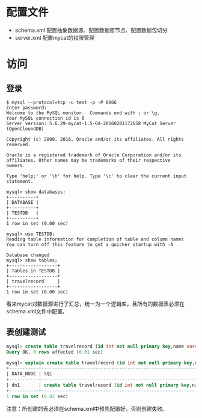 # 配置文件

- schema.xml 配置抽象数据源、配置数据库节点、配置数据包切分
- server.xml 配置mycat的权限管理

# 访问
## 登录

    $ mysql --protocol=tcp -u test -p -P 8066
    Enter password:
    Welcome to the MySQL monitor.  Commands end with ; or \g.
    Your MySQL connection id is 6
    Server version: 5.6.29-mycat-1.5-GA-20160201172658 MyCat Server (OpenCloundDB)

    Copyright (c) 2000, 2016, Oracle and/or its affiliates. All rights reserved.

    Oracle is a registered trademark of Oracle Corporation and/or its
    affiliates. Other names may be trademarks of their respective
    owners.

    Type 'help;' or '\h' for help. Type '\c' to clear the current input statement.

    mysql> show databases;
    +----------+
    | DATABASE |
    +----------+
    | TESTDB   |
    +----------+
    1 row in set (0.00 sec)

    mysql> use TESTDB;
    Reading table information for completion of table and column names
    You can turn off this feature to get a quicker startup with -A

    Database changed
    mysql> show tables;
    +------------------+
    | Tables in TESTDB |
    +------------------+
    | travelrecord     |
    +------------------+
    1 row in set (0.00 sec)

看来mycat对数据源进行了汇总，统一为一个逻辑库，且所有的数据表必须在schema.xml文件中配置。

## 表创建测试
 
 ```sql
mysql> create table travelrecord (id int not null primary key,name varchar(100),sharding_id int not null);
Query OK, 0 rows affected (0.01 sec)

mysql> explain create table travelrecord (id int not null primary key,name varchar(100),sharding_id int not null);
+-----------+----------------------------------------------------------------------------------------------------+
| DATA_NODE | SQL                                                                                                |
+-----------+----------------------------------------------------------------------------------------------------+
| dn1       | create table travelrecord (id int not null primary key,name varchar(100),sharding_id int not null) |
+-----------+----------------------------------------------------------------------------------------------------+
1 row in set (0.02 sec)
 ```

 注意：所创建的表必须在schema.xml中预先配置好，否则创建失败。

